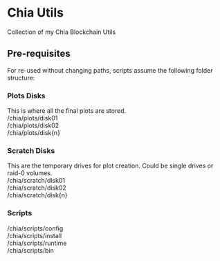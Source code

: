 # Chia Utils
Collection of my Chia Blockchain Utils
## Pre-requisites
For re-used without changing paths, scripts assume the following folder structure:

### Plots Disks
This is where all the final plots are stored.  
/chia/plots/disk01  
/chia/plots/disk02  
/chia/plots/disk{n}

### Scratch Disks
This are the temporary drives for plot creation. Could be single drives or raid-0 volumes.  
/chia/scratch/disk01  
/chia/scratch/disk02  
/chia/scratch/disk{n}

### Scripts
/chia/scripts/config  
/chia/scripts/install  
/chia/scripts/runtime  
/chia/scripts/bin
